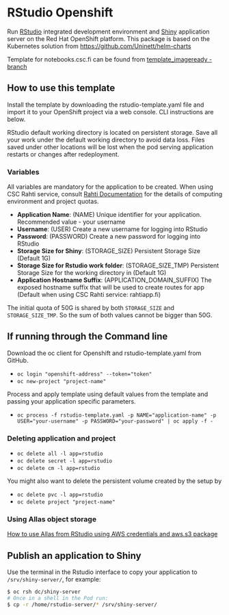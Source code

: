 # RStudio Openshift

Run [RStudio](https://www.rstudio.com/) integrated development environment and
 [Shiny](https://www.rstudio.com/products/shiny/shiny-server/) application server
 on the Red Hat OpenShift platform. This package is based on the Kubernetes solution from
 <https://github.com/Uninett/helm-charts>

Template for notebooks.csc.fi can be found from [template_imageready -branch](https://github.com/CSCfi/rstudio-openshift/tree/template_imageready)

## How to use this template

Install the template by downloading the rstudio-template.yaml file and import it to
your OpenShift project via a web console. CLI instructions are below.

RStudio default working directory is located on persistent storage. Save all your
work under the default working directory to avoid data loss. Files saved under
other locations will be lost when the pod serving application restarts or changes after
redeployment.

### Variables

All variables are mandatory for the application to be created. When using CSC Rahti
service, consult [Rahti Documentation](https://rahtiapp.fi/) for the details of
computing environment and project quotas.

- **Application Name**: (NAME) Unique identifier for your application. Recommended
 value - your username
- **Username**: (USER) Create a new username for logging into RStudio
- **Password**: (PASSWORD) Create a new password for logging into RStudio
- **Storage Size for Shiny**: (STORAGE_SIZE) Persistent Storage Size (Default 1G)
- **Storage Size for Rstudio work folder**: (STORAGE_SIZE_TMP) Persistent Storage Size for the working directory in (Default 1G)
- **Application Hostname Suffix**: (APPLICATION_DOMAIN_SUFFIX) The exposed hostname
  suffix that will be used to create routes for app (Default when using CSC Rahti
  service: rahtiapp.fi)

The initial quota of 50G is shared by both `STORAGE_SIZE` and `STORAGE_SIZE_TMP`. So the sum of both values cannot be bigger than 50G.

## If running through the Command line

Download the oc client for Openshift and rstudio-template.yaml from GitHub.

- `oc login "openshift-address" --token="token"`
- `oc new-project "project-name"`

Process and apply template using default values from the template and passing your  application specific parameters.

- `oc process -f rstudio-template.yaml -p NAME="application-name" -p USER="your-username" -p PASSWORD="your-password" | oc apply -f -`

### Deleting application and project

- `oc delete all -l app=rstudio`
- `oc delete secret -l app=rstudio`
- `oc delete cm -l app=rstudio`

You might also want to delete the persistent volume created by the setup by

- `oc delete pvc -l app=rstudio`
- `oc delete project "project-name"`

### Using Allas object storage

[How to use Allas from RStudio using AWS credentials and aws.s3 package](https://github.com/CSCfi/rstudio-openshift/blob/master/Allas.md)

## Publish an application to Shiny

Use the terminal in the Rstudio interface to copy your application to `/srv/shiny-server/`, for example:

```sh
$ oc rsh dc/shiny-server
# Once in a shell in the Pod run:
$ cp -r /home/rstudio-server/* /srv/shiny-server/
```



